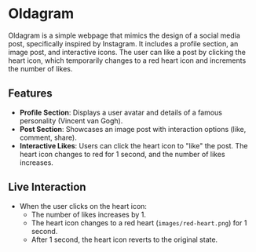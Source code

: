# Oldagram

Oldagram is a simple webpage that mimics the design of a social media post, specifically inspired by Instagram. It includes a profile section, an image post, and interactive icons. The user can like a post by clicking the heart icon, which temporarily changes to a red heart icon and increments the number of likes.

## Features
- **Profile Section**: Displays a user avatar and details of a famous personality (Vincent van Gogh).
- **Post Section**: Showcases an image post with interaction options (like, comment, share).
- **Interactive Likes**: Users can click the heart icon to "like" the post. The heart icon changes to red for 1 second, and the number of likes increases.

## Live Interaction
- When the user clicks on the heart icon:
  - The number of likes increases by 1.
  - The heart icon changes to a red heart (`images/red-heart.png`) for 1 second.
  - After 1 second, the heart icon reverts to the original state.